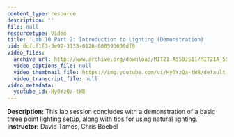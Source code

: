 ```yaml
---
content_type: resource
description: ''
file: null
resourcetype: Video
title: 'Lab 10 Part 2: Introduction to Lighting (Demonstration)'
uid: dcfcf1f3-3e92-3135-6126-800593609df9
video_files:
  archive_url: http://www.archive.org/download/MIT21.A550JS11/MIT21A_550JS11_lab10_2_300k.mp4
  video_captions_file: null
  video_thumbnail_file: https://img.youtube.com/vi/Hy0YzQa-tW8/default.jpg
  video_transcript_file: null
video_metadata:
  youtube_id: Hy0YzQa-tW8
---
```


**Description:** This lab session concludes with a demonstration of a basic three point lighting setup, along with tips for using natural lighting.  
**Instructor:** David Tames, Chris Boebel